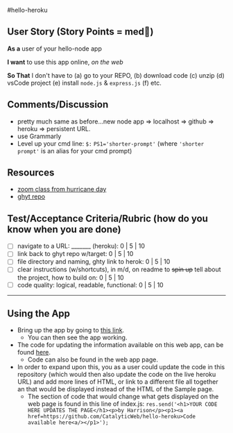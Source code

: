 #hello-heroku

## User Story (Story Points = med👕) 

**As a** user of your hello-node app

**I want** to use this app online, _on the web_

**So That** I don't have to (a) go to your REPO, (b) download code (c) unzip (d) vsCode project (e) install `node.js` & `express.js` (f) etc. 

## Comments/Discussion
- pretty much same as before...new node app => localhost => github => heroku => persistent URL. 
- use Grammarly 
- Level up your cmd line: `$:` `PS1='shorter-prompt'` (where `'shorter prompt'` is an alias for your cmd prompt)

## Resources
- [zoom class from hurricane day](https://una.zoom.us/rec/share/hdLvEpmjxIi5Ffv4VOp7pMumW8c473fVKLWxyJW_mGz4X83P8M7Gf00kM3cOXCQ.RtMy181jXMG1RScW?startTime=1630431327000) 
- [ghyt repo](https://github.com/barrycumbie/hello-heroku)

## Test/Acceptance Criteria/Rubric (how do you know when you are done) 

- [ ] navigate to a URL: _______ (heroku): 0 | 5 | 10
- [ ] link back to ghyt repo w/target: 0 | 5 | 10
- [ ] file directory and naming, ghty link to herok: 0 | 5 | 10 
- [ ] clear instructions (w/shortcuts), in m/d, on readme to <del>spin up</del> tell about the project, how to build on: 0 | 5 | 10 
- [ ] code quality: logical, readable, functional: 0 | 5 | 10  

___________________________________________________________________________________________________________________________________________


## Using the App

- Bring up the app by going to [this link](https://hello-heroku-harrison.herokuapp.com/).
  - You can then see the app working.
- The code for updating the information available on this web app, can be found [here](https://github.com/CatalyticWeb/hello-heroku).
  - Code can also be found in the web app page.
- In order to expand upon this, you as a user could update the code in this repository (which would then also update the code on the live heroku URL) and add more lines of HTML, or link to a different file all together an that would be displayed instead of the HTML of the Sample page.
  - The section of code that would change what gets displayed on the web page is found in this line of index.js: `res.send('<h1>YOUR CODE HERE UPDATES THE PAGE</h1><p>by Harrison</p><p1><a href=https://github.com/CatalyticWeb/hello-heroku>Code available here<a/></p1>');`
